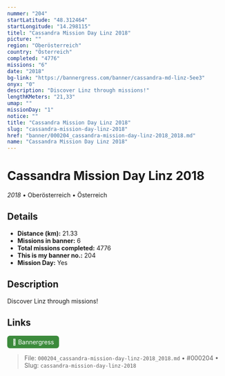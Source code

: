 ```yaml
---
nummer: "204"
startLatitude: "48.312464"
startLongitude: "14.298115"
titel: "Cassandra Mission Day Linz 2018"
picture: ""
region: "Oberösterreich"
country: "Österreich"
completed: "4776"
missions: "6"
date: "2018"
bg-link: "https://bannergress.com/banner/cassandra-md-linz-5ee3"
onyx: "0"
description: "Discover Linz through missions!"
lengthKMeters: "21,33"
umap: ""
missionDay: "1"
notice: ""
title: "Cassandra Mission Day Linz 2018"
slug: "cassandra-mission-day-linz-2018"
href: "banner/000204_cassandra-mission-day-linz-2018_2018.md"
name: "Cassandra Mission Day Linz 2018"
---
```

# Cassandra Mission Day Linz 2018

*2018* • Oberösterreich • Österreich





## Details
- **Distance (km):** 21.33
- **Missions in banner:** 6
- **Total missions completed:** 4776
- **This is my banner no.:** 204
- **Mission Day:** Yes


## Description
Discover Linz through missions!



## Links
<a href="https://bannergress.com/banner/cassandra-md-linz-5ee3" target="_blank" style="display:inline-block;margin-right:8px;padding:6px 12px;background:#3c8b3c;color:#fff;text-decoration:none;border-radius:6px;">🔗 Bannergress</a>



> File: `000204_cassandra-mission-day-linz-2018_2018.md`
> • #000204
> • Slug: `cassandra-mission-day-linz-2018`
